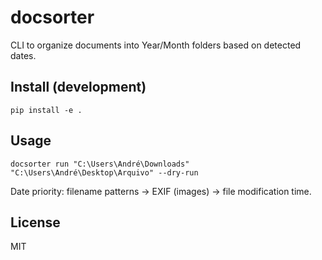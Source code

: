 ﻿# docsorter

CLI to organize documents into Year/Month folders based on detected dates.

## Install (development)
    pip install -e .

## Usage
    docsorter run "C:\Users\André\Downloads" "C:\Users\André\Desktop\Arquivo" --dry-run

Date priority: filename patterns → EXIF (images) → file modification time.

## License
MIT
